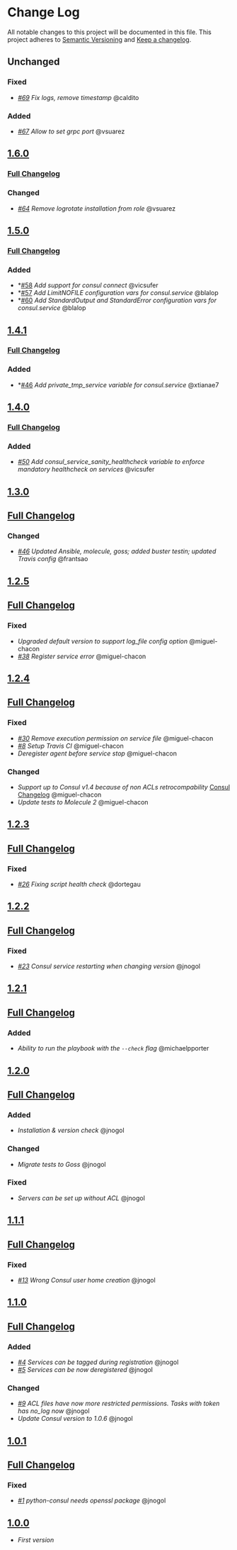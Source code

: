 # Change Log

All notable changes to this project will be documented in this file.
This project adheres to [Semantic Versioning](http://semver.org/) and [Keep a changelog](https://github.com/olivierlacan/keep-a-changelog).

## Unchanged
### Fixed
- *[#69](https://github.com/idealista/consul_role/pull/69) Fix logs, remove timestamp* @caldito
### Added
- *[#67](https://github.com/idealista/consul_role/pull/67) Allow to set grpc port* @vsuarez

## [1.6.0](https://github.com/idealista/consul_role/tree/1.6.0)
### [Full Changelog](https://github.com/idealista/consul_role/compare/1.5.0...1.6.0)
### Changed
- *[#64](https://github.com/idealista/consul_role/issues/64) Remove logrotate installation from role* @vsuarez

## [1.5.0](https://github.com/idealista/consul_role/tree/1.5.0)
### [Full Changelog](https://github.com/idealista/consul_role/compare/1.4.1...1.5.0)
### Added
- *[#58](https://github.com/idealista/consul_role/issues/58) *Add support for consul connect* @vicsufer
- *[#57](https://github.com/idealista/consul_role/issues/57) *Add LimitNOFILE configuration vars for consul.service* @blalop
- *[#60](https://github.com/idealista/consul_role/issues/60) *Add StandardOutput and StandardError configuration vars for consul.service* @blalop

## [1.4.1](https://github.com/idealista/consul_role/tree/1.4.1)
### [Full Changelog](https://github.com/idealista/consul_role/compare/1.4.0...1.4.1)
### Added
- *[#46](https://github.com/idealista/consul_role/issues/46) *Add private_tmp_service variable for consul.service* @xtianae7

## [1.4.0](https://github.com/idealista/consul_role/tree/1.4.0)
### [Full Changelog](https://github.com/idealista/consul_role/compare/1.3.0...1.4.0)
### Added
- *[#50](https://github.com/idealista/consul_role/issues/50) Add consul_service_sanity_healthcheck variable to enforce mandatory healthcheck on services* @vicsufer

## [1.3.0](https://github.com/idealista/consul_role/tree/1.3.0)
## [Full Changelog](https://github.com/idealista/consul_role/compare/1.2.5...1.3.0)
### Changed
- *[#46](https://github.com/idealista/consul_role/issues/46) Updated Ansible, molecule, goss; added buster testin; updated Travis config* @frantsao

## [1.2.5](https://github.com/idealista/consul_role/tree/1.2.5)
## [Full Changelog](https://github.com/idealista/consul_role/compare/1.2.4...1.2.5)
### Fixed
- *Upgraded default version to support log_file config option* @miguel-chacon
- *[#38](https://github.com/idealista/consul_role/issues/38) Register service error* @miguel-chacon

## [1.2.4](https://github.com/idealista/consul_role/tree/1.2.4)
## [Full Changelog](https://github.com/idealista/consul_role/compare/1.2.3...1.2.4)
### Fixed
- *[#30](https://github.com/idealista/consul_role/issues/30) Remove execution permission on service file* @miguel-chacon
- *[#8](https://github.com/idealista/consul_role/issues/8) Setup Travis CI* @miguel-chacon
- *Deregister agent before service stop* @miguel-chacon
### Changed
- *Support up to Consul v1.4 because of non ACLs retrocompability* [Consul Changelog](https://github.com/hashicorp/consul/blob/master/CHANGELOG.md#140-november-14-2018) @miguel-chacon
- *Update tests to Molecule 2* @miguel-chacon


## [1.2.3](https://github.com/idealista/consul_role/tree/1.2.3)
## [Full Changelog](https://github.com/idealista/consul_role/compare/1.2.2...1.2.3)
### Fixed
- *[#26](https://github.com/idealista/consul_role/issues/26) Fixing script health check* @dortegau

## [1.2.2](https://github.com/idealista/consul_role/tree/1.2.2)
## [Full Changelog](https://github.com/idealista/consul_role/compare/1.2.1...1.2.2)
### Fixed
- *[#23](https://github.com/idealista/consul_role/issues/23) Consul service restarting when changing version* @jnogol

## [1.2.1](https://github.com/idealista/consul_role/tree/1.2.1)
## [Full Changelog](https://github.com/idealista/consul_role/compare/1.2.0...1.2.1)
### Added
- *Ability to run the playbook with the `--check` flag* @michaelpporter

## [1.2.0](https://github.com/idealista/consul_role/tree/1.2.0)
## [Full Changelog](https://github.com/idealista/consul_role/compare/1.1.1...1.2.0)
### Added
- *Installation & version check* @jnogol

### Changed
- *Migrate tests to Goss* @jnogol

### Fixed
- *Servers can be set up without ACL* @jnogol

## [1.1.1](https://github.com/idealista/consul_role/tree/1.1.1)
## [Full Changelog](https://github.com/idealista/consul_role/compare/1.1.0...1.1.1)
### Fixed
- *[#13](https://github.com/idealista/consul_role/issues/13) Wrong Consul user home creation* @jnogol

## [1.1.0](https://github.com/idealista/consul_role/tree/1.1.0)
## [Full Changelog](https://github.com/idealista/consul_role/compare/1.0.1...1.1.0)
### Added
- *[#4](https://github.com/idealista/consul_role/issues/4) Services can be tagged during registration* @jnogol
- *[#5](https://github.com/idealista/consul_role/issues/5) Services can be now deregistered* @jnogol

### Changed
- *[#9](https://github.com/idealista/consul_role/issues/9) ACL files have now more restricted permissions. Tasks with token has no_log now* @jnogol
- *Update Consul version to 1.0.6* @jnogol

## [1.0.1](https://github.com/idealista/consul_role/tree/1.0.1)
## [Full Changelog](https://github.com/idealista/consul_role/compare/1.0.0...1.0.1)
### Fixed
- *[#1](https://github.com/idealista/consul_role/issues/1) python-consul needs openssl package* @jnogol

## [1.0.0](https://github.com/idealista/consul_role/tree/1.0.0)
- *First version*
